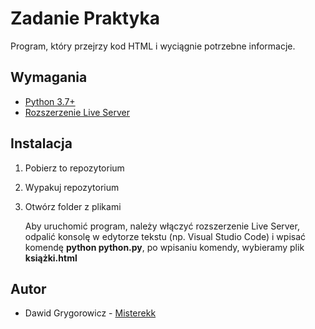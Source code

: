 # Zadanie Praktyka

Program, który przejrzy kod HTML i wyciągnie potrzebne informacje.



## Wymagania

 - [Python 3.7+](https://www.python.org/downloads/)
 - [Rozszerzenie Live Server](https://marketplace.visualstudio.com/items?itemName=ritwickdey.LiveServer)


## Instalacja

 1. Pobierz to repozytorium
 2. Wypakuj repozytorium
 3. Otwórz folder z plikami

    Aby uruchomić program, należy włączyć rozszerzenie Live Server, odpalić konsolę w edytorze tekstu (np. Visual Studio Code) i wpisać komendę **python python.py**, po wpisaniu komendy, wybieramy plik **książki.html**
    
## Autor

- Dawid Grygorowicz - [Misterekk](https://www.github.com/Misterekk)

